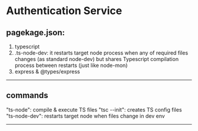 # Authentication Service

## pagekage.json:

1. typescript
2. .ts-node-dev: it restarts target node process when any of required files changes (as standard node-dev) but shares Typescript compilation process between restarts (just like node-mon)
3. express & @types/express

---

## commands

"ts-node": compile & execute TS files
"tsc --init": creates TS config files
"ts-node-dev": restarts target node when files change in dev env

---
